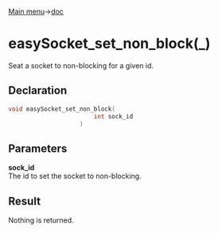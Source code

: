 [Main menu](../../Readme.md)->[doc](../easySocket-doc.md)

# easySocket_set_non_block(\_)

Seat a socket to non-blocking for a given id.

## **Declaration**

```C
void easySocket_set_non_block(
                        int sock_id
                    )
```

## **Parameters**
**sock_id**  
The id to set the socket to non-blocking.


## **Result**
Nothing is returned.